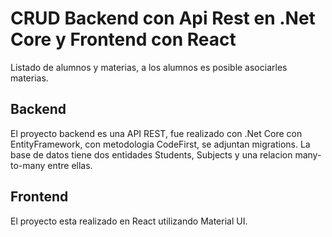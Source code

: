 # CRUD Backend con Api Rest en .Net Core y Frontend con React

Listado de alumnos y materias, a los alumnos es posible asociarles materias.

## Backend

El proyecto backend es una API REST, fue realizado con .Net Core con EntityFramework, con metodologia CodeFirst,
se adjuntan migrations.
La base de datos tiene dos entidades Students, Subjects y una relacion many-to-many entre ellas.

## Frontend

El proyecto esta realizado en React utilizando Material UI.
